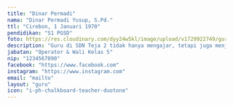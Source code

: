 ```yaml
---
title: "Dinar Permadi"
nama: "Dinar Permadi Yusup, S.Pd."
ttl: "Cirebon, 1 Januari 1970"
pendidikan: "S1 PGSD"
foto: https://res.cloudinary.com/dyy24w5kl/image/upload/v1729922749/guru/1dinarsquare.jpg
description: "Guru di SDN Teja 2 tidak hanya mengajar, tetapi juga menjadi pemandu dalam perjalanan penemuan ilmu."
jabatan: "Operator & Wali Kelas 5"
nip: "1234567890"
facebook: "https://www.facebook.com"
instagram: "https://www.instagram.com"
email: "mailto"
layout: "guru"
icon: "i-ph-chalkboard-teacher-duotone"
---
```

